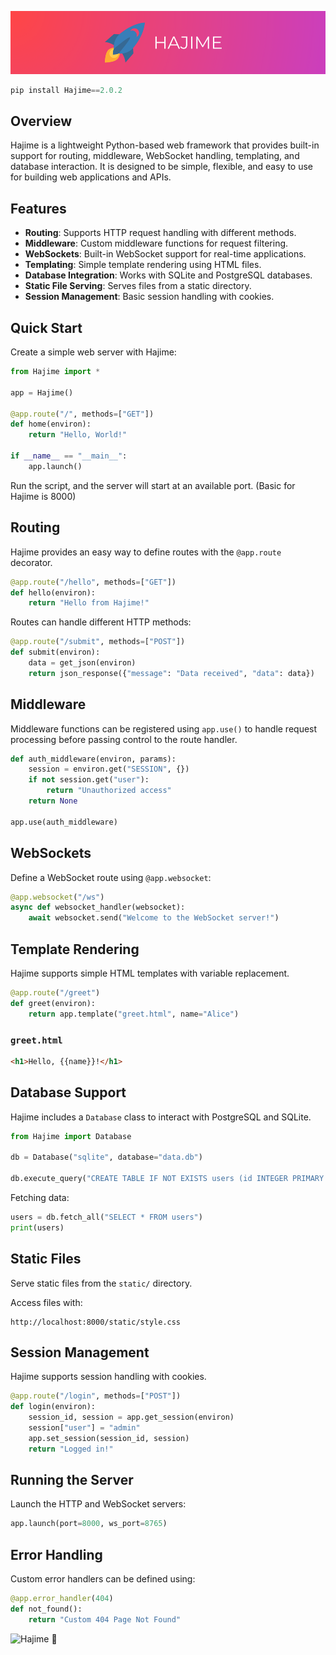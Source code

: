 ![Hajime 🚀](HAJIME/header.png)
```python
pip install Hajime==2.0.2
```
## Overview
Hajime is a lightweight Python-based web framework that provides built-in support for routing, middleware, WebSocket handling, templating, and database interaction. It is designed to be simple, flexible, and easy to use for building web applications and APIs.

## Features
- **Routing**: Supports HTTP request handling with different methods.
- **Middleware**: Custom middleware functions for request filtering.
- **WebSockets**: Built-in WebSocket support for real-time applications.
- **Templating**: Simple template rendering using HTML files.
- **Database Integration**: Works with SQLite and PostgreSQL databases.
- **Static File Serving**: Serves files from a static directory.
- **Session Management**: Basic session handling with cookies.

## Quick Start
Create a simple web server with Hajime:

```python
from Hajime import *

app = Hajime()

@app.route("/", methods=["GET"])
def home(environ):
    return "Hello, World!"

if __name__ == "__main__":
    app.launch()
```

Run the script, and the server will start at an available port. (Basic for Hajime is 8000)

## Routing
Hajime provides an easy way to define routes with the `@app.route` decorator.

```python
@app.route("/hello", methods=["GET"])
def hello(environ):
    return "Hello from Hajime!"
```

Routes can handle different HTTP methods:

```python
@app.route("/submit", methods=["POST"])
def submit(environ):
    data = get_json(environ)
    return json_response({"message": "Data received", "data": data})
```

## Middleware
Middleware functions can be registered using `app.use()` to handle request processing before passing control to the route handler.

```python
def auth_middleware(environ, params):
    session = environ.get("SESSION", {})
    if not session.get("user"):
        return "Unauthorized access"
    return None

app.use(auth_middleware)
```

## WebSockets
Define a WebSocket route using `@app.websocket`:

```python
@app.websocket("/ws")
async def websocket_handler(websocket):
    await websocket.send("Welcome to the WebSocket server!")
```

## Template Rendering
Hajime supports simple HTML templates with variable replacement.

```python
@app.route("/greet")
def greet(environ):
    return app.template("greet.html", name="Alice")
```

### `greet.html`
```html
<h1>Hello, {{name}}!</h1>
```

## Database Support
Hajime includes a `Database` class to interact with PostgreSQL and SQLite.

```python
from Hajime import Database

db = Database("sqlite", database="data.db")

db.execute_query("CREATE TABLE IF NOT EXISTS users (id INTEGER PRIMARY KEY, name TEXT)")
```

Fetching data:
```python
users = db.fetch_all("SELECT * FROM users")
print(users)
```

## Static Files
Serve static files from the `static/` directory.

Access files with:
```
http://localhost:8000/static/style.css
```

## Session Management
Hajime supports session handling with cookies.

```python
@app.route("/login", methods=["POST"])
def login(environ):
    session_id, session = app.get_session(environ)
    session["user"] = "admin"
    app.set_session(session_id, session)
    return "Logged in!"
```

## Running the Server
Launch the HTTP and WebSocket servers:
```python
app.launch(port=8000, ws_port=8765)
```

## Error Handling
Custom error handlers can be defined using:
```python
@app.error_handler(404)
def not_found():
    return "Custom 404 Page Not Found"
```

![Hajime 🚀](HAJIME/footer.png)
